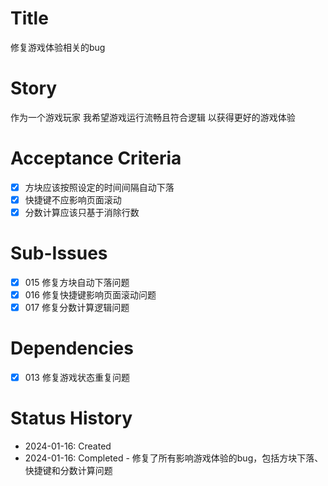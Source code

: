 # Title
修复游戏体验相关的bug

# Story
作为一个游戏玩家
我希望游戏运行流畅且符合逻辑
以获得更好的游戏体验

# Acceptance Criteria
- [x] 方块应该按照设定的时间间隔自动下落
- [x] 快捷键不应影响页面滚动
- [x] 分数计算应该只基于消除行数

# Sub-Issues
- [x] 015 修复方块自动下落问题
- [x] 016 修复快捷键影响页面滚动问题
- [x] 017 修复分数计算逻辑问题

# Dependencies
- [x] 013 修复游戏状态重复问题

# Status History
- 2024-01-16: Created
- 2024-01-16: Completed - 修复了所有影响游戏体验的bug，包括方块下落、快捷键和分数计算问题

